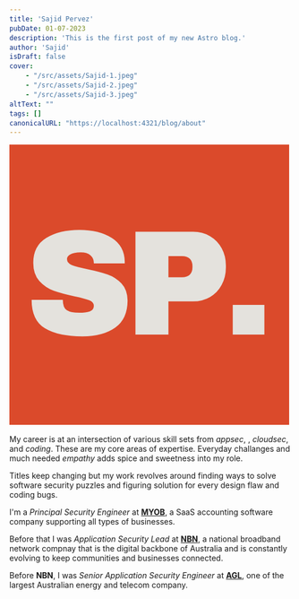 ```yaml
---
title: 'Sajid Pervez'
pubDate: 01-07-2023
description: 'This is the first post of my new Astro blog.'
author: 'Sajid'
isDraft: false
cover:    
    - "/src/assets/Sajid-1.jpeg"
    - "/src/assets/Sajid-2.jpeg"
    - "/src/assets/Sajid-3.jpeg"
altText: ""
tags: []
canonicalURL: "https://localhost:4321/blog/about"
---
```

![Icon Description](/src/assets/favicon-beige.png)

My career is at an intersection of various skill sets from *appsec*, , *cloudsec*,  and *coding*. These are my core areas of expertise. Everyday challanges and much needed *empathy* adds spice and sweetness into my role.

Titles keep changing but my work revolves around finding ways to solve software security puzzles and figuring solution for every design flaw and coding bugs.

I'm a *Principal Security Engineer* at **[MYOB](https://myob.com)**, a SaaS accounting software company supporting all types of businesses.

Before that I was *Application Security Lead* at **[NBN](https://nbnco.com.au)**, a national broadband network compnay that is the digital backbone of Australia and is constantly evolving to keep communities and businesses connected.

Before **NBN**, I was *Senior Application Security Engineer* at **[AGL](https://agl.com.au)**, one of the largest Australian energy and telecom company. 




